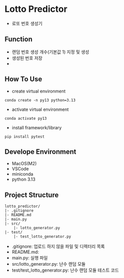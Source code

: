 # Lotto Predictor
- 로또 번호 생성기

## Function
- 랜덤 번호 생성 개수(기본값 1) 지정 및 생성
- 생성된 번호 저장
- 


## How To Use
- create virtual environment
```
conda create -n py13 python=3.13
```
- activate virtual environment
```
conda activate py13
```
- install framework/library
```
pip install pytest
```

## Develope Environment
- MacOS(M2)
- VSCode
- miniconda
- python 3.13

## Project Structure
```
lotto_predictor/
|- .gitignore
|- README.md
|- main.py
|- src/
    |- lotto_generator.py
|- test/
    |- test_lotto_generator.py
```
- .gitignore: 업로드 하지 않을 파일 및 디렉터리 목록
- README.md: 
- main.py: 실행 파일
- src/lotto_generator.py: 난수 랜덤 모듈
- test/test_lotto_generator.py: 난수 랜덤 모듈 테스트 코드
